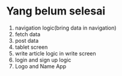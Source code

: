 
# Yang belum selesai

1. navigation logic(bring data in navigation)
2. fetch data
3. post data
4. tablet screen
5. write article logic in write screen
6. login and sign up logic
7. Logo and Name App
